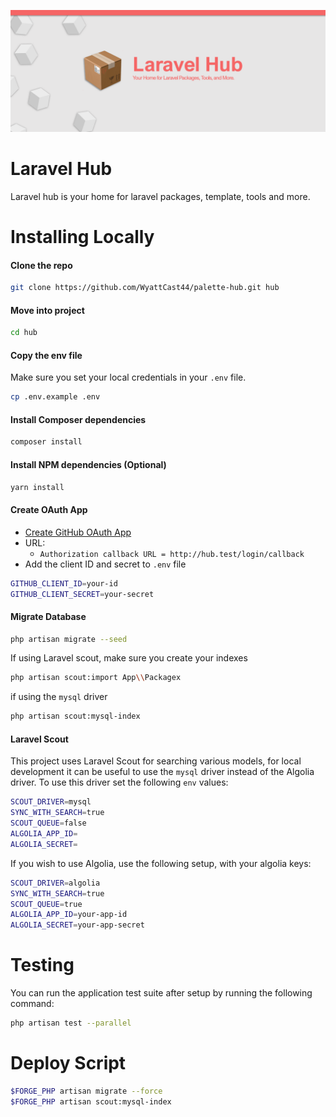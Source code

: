 ![](logo.png)

# Laravel Hub

Laravel hub is your home for laravel packages, template, tools and more.

# Installing Locally

#### Clone the repo

```bash
git clone https://github.com/WyattCast44/palette-hub.git hub
```

#### Move into project

```bash
cd hub
```

#### Copy the env file

Make sure you set your local credentials in your `.env` file.

```bash
cp .env.example .env
```

#### Install Composer dependencies

```bash
composer install
```

#### Install NPM dependencies (Optional)

```bash
yarn install
```

#### Create OAuth App

- [Create GitHub OAuth App](https://github.com/settings/applications/new)
- URL:
    - `Authorization callback URL = http://hub.test/login/callback`
- Add the client ID and secret to `.env` file

```bash
GITHUB_CLIENT_ID=your-id
GITHUB_CLIENT_SECRET=your-secret
```

#### Migrate Database

```bash
php artisan migrate --seed
```

If using Laravel scout, make sure you create your indexes

```bash
php artisan scout:import App\\Packagex
```
if using the `mysql` driver

```bash
php artisan scout:mysql-index
```

#### Laravel Scout

This project uses Laravel Scout for searching various models, for local development it can be useful to use the `mysql` driver instead of the Algolia driver. To use this driver set the following `env` values:

```bash
SCOUT_DRIVER=mysql
SYNC_WITH_SEARCH=true
SCOUT_QUEUE=false
ALGOLIA_APP_ID=
ALGOLIA_SECRET=
```

If you wish to use Algolia, use the following setup, with your algolia keys: 

```bash
SCOUT_DRIVER=algolia
SYNC_WITH_SEARCH=true
SCOUT_QUEUE=true
ALGOLIA_APP_ID=your-app-id
ALGOLIA_SECRET=your-app-secret
```

# Testing

You can run the application test suite after setup by running the following command:

```bash
php artisan test --parallel
```

# Deploy Script

```bash
$FORGE_PHP artisan migrate --force
$FORGE_PHP artisan scout:mysql-index
```